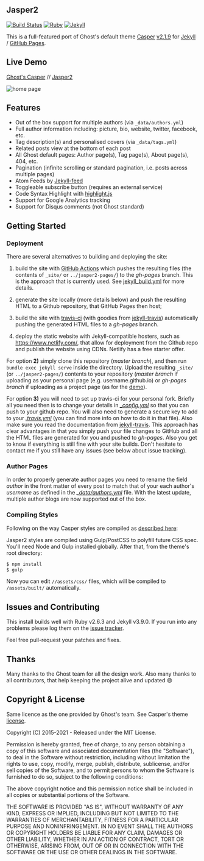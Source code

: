 ## Jasper2

[![Build Status](https://github.com/jekyllt/jasper2/actions/workflows/jekyll_build.yml/badge.svg)](https://github.com/jekyllt/jasper2/actions/workflows/jekyll_build.yml)
[![Ruby](https://img.shields.io/badge/ruby-2.6.3-blue.svg?style=flat)](http://travis-ci.org/jekyllt/jasper2)
[![Jekyll](https://img.shields.io/badge/jekyll-3.9.0-blue.svg?style=flat)](http://travis-ci.org/jekyllt/jasper2)

This is a full-featured port of Ghost's default theme [Casper](https://github.com/tryghost/casper)
[v2.1.9](https://github.com/TryGhost/Casper/releases/tag/2.1.9) for [Jekyll](https://jekyllrb.com/) / [GitHub Pages](https://pages.github.com/).

## Live Demo

[Ghost's Casper](https://demo.ghost.io) // [Jasper2](https://jekyllt.github.io/jasper2)

![home page](https://raw.githubusercontent.com/jekyllt/jasper2/master/assets/screenshot-desktop.jpg)


## Features

* Out of the box support for multiple authors (via `_data/authors.yml`)
* Full author information including: picture, bio, website, twitter, facebook, etc.
* Tag description(s) and personalised covers (via `_data/tags.yml`)
* Related posts view at the bottom of each post
* All Ghost default pages: Author page(s), Tag page(s), About page(s), 404, etc.
* Pagination (infinite scrolling or standard pagination, i.e. posts across multiple pages)
* Atom Feeds by [Jekyll-feed](https://github.com/jekyll/jekyll-feed)
* Toggleable subscribe button (requires an external service)
* Code Syntax Highlight with [highlight.js](https://highlightjs.org/)
* Support for Google Analytics tracking
* Support for Disqus comments (not Ghost standard)


## Getting Started

### Deployment

There are several alternatives to building and deploying the site:

1. build the site with [GitHub Actions](https://github.com/features/actions) which pushes 
the resulting files (the contents of `_site/` or `../jasper2-pages/`) 
to the *gh-pages* branch. This is the approach that is currently used. See 
[jekyll_build.yml](.github/workflows/jekyll_build.yml) for more details.

2. generate the site locally (more details below) and push the resulting
HTML to a Github repository, that GitHub Pages then host;

3. build the site with [travis-ci](https://travis-ci.org/) (with goodies from
[jekyll-travis](https://github.com/mfenner/jekyll-travis)) automatically pushing the
generated HTML files to a *gh-pages* branch.

4. deploy the static website with Jekyll-compatible hosters, such as https://www.netlify.com/, that allow for deployment from the Github repo and publish the website using CDNs. Netlify has a free starter offer.

For option **2)** simply clone this repository (*master branch*), and then run
`bundle exec jekyll serve` inside the directory. Upload the resulting `_site/` (or `../jasper2-pages/`)
contents to your repository (*master branch* if uploading as your personal page
(e.g. username.github.io) or *gh-pages branch* if uploading as a project page
(as for the [demo](https://github.com/jekyllt/jasper2/tree/gh-pages)).

For option **3)** you will need to set up travis-ci for your personal fork. Briefly all you
need then is to change your details in *[\_config.yml](_config.yml)* so that you can push
to your github repo. You will also need to generate a secure key to add to your
*[.travis.yml](.travis.yml)* (you can find more info on how to do it in that file).
Also make sure you read the documentation from
[jekyll-travis](https://github.com/mfenner/jekyll-travis). This approach has clear
advantages in that you simply push your file changes to GitHub and all the HTML files
are generated for you and pushed to *gh-pages*. Also you get to know if everything is
still fine with your site builds. Don't hesitate to contact me if you still have any
issues (see below about issue tracking).

### Author Pages

In order to properly generate author pages you need to rename the field *author* in the
front matter of every post to match that of your each author's *username* as defined
in the *[\_data/authors.yml](_data/authors.yml)* file.
With the latest update, multiple author blogs are now supported out of the box.

### Compiling Styles

Following on the way Casper styles are compiled as [described here](https://github.com/tryghost/casper#development):

Jasper2 styles are compiled using Gulp/PostCSS to polyfill future CSS spec. You'll need Node and Gulp installed globally. After that, from the theme's root directory:

```bash
$ npm install
$ gulp
```

Now you can edit `//assets/css/` files, which will be compiled to `/assets/built/` automatically.

## Issues and Contributing

This install builds well with Ruby v2.6.3 and Jekyll v3.9.0. If you run into any problems
please log them on the [issue tracker](https://github.com/jekyllt/jasper2/issues).

Feel free pull-request your patches and fixes.

## Thanks

Many thanks to the Ghost team for all the design work. Also many thanks to all contributors,
that help keeping the project alive and updated :smile:


## Copyright & License

Same licence as the one provided by Ghost's team. See Casper's theme [license](GHOST.txt).

Copyright (C) 2015-2021 - Released under the MIT License.

Permission is hereby granted, free of charge, to any person obtaining a copy of this software and associated documentation files (the "Software"), to deal in the Software without restriction, including without limitation the rights to use, copy, modify, merge, publish, distribute, sublicense, and/or sell copies of the Software, and to permit persons to whom the Software is furnished to do so, subject to the following conditions:

The above copyright notice and this permission notice shall be included in all copies or substantial portions of the Software.

THE SOFTWARE IS PROVIDED "AS IS", WITHOUT WARRANTY OF ANY KIND, EXPRESS OR IMPLIED, INCLUDING BUT NOT LIMITED TO THE WARRANTIES OF MERCHANTABILITY, FITNESS FOR A PARTICULAR PURPOSE AND
NONINFRINGEMENT. IN NO EVENT SHALL THE AUTHORS OR COPYRIGHT HOLDERS BE LIABLE FOR ANY CLAIM, DAMAGES OR OTHER LIABILITY, WHETHER IN AN ACTION OF CONTRACT, TORT OR OTHERWISE, ARISING FROM, OUT OF OR IN CONNECTION WITH THE SOFTWARE OR THE USE OR OTHER DEALINGS IN THE SOFTWARE.
